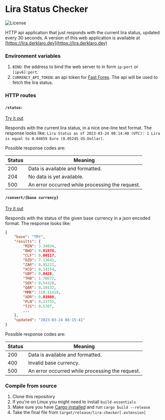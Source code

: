 # Lira Status Checker

![License](https://img.shields.io/github/license/derklaro/lira-checker)

HTTP api application that just responds with the current lira status, updated every 30 seconds. A version of this web
application is available at [https://lira.derklaro.dev](https://lira.derklaro.dev)

### Environment variables

1. `BIND`: the address to bind the web server to in form `ip:port` or `[ipv6]:port`.
2. `CURRENCY_API_TOKEN`: an api token for [Fast Forex](https://www.fastforex.io/). The api will be used to fetch the lira status.

### HTTP routes

#### `/status`:

[Try it out](https://lira.derklaro.dev/status)

Responds with the current lira status, in a nice one-line text format. The response looks like: `Lira Status as of 2023-03-24 08:14:40 (UTC): 1 Lira is equal to 0.04859 Euro (0.05245 US-Dollar)`.

Possible response codes are:

| Status | Meaning                                         |
|--------|-------------------------------------------------|
| 200    | Data is available and formatted.                |
| 204    | No data is yet available.                       |
| 500    | An error occurred while processing the request. |

#### `/convert/{base currency}`

[Try it out](https://lira.derklaro.dev/convert/TRY)

Responds with the status of the given base currency in a json encoded format. The response looks like:
```json
{
    "base": "TRY",
    "results": {
        "MZN": 3.34824,
        "BHD": 0.01976,
        "CLF": 0.00117,
        "DZD": 7.13641,
        "ZAR": 0.95221,
        "XCD": 0.14154,
        "GBP": 0.0428,
        "THB": 1.78672,
        "SEK": 0.54328,
        "QAR": 0.19132,
        "MMK": 110.11418,
        "XDR": 0.03908,
        "PLN": 0.22755,
        "TJS": 0.5707,
        ...
    },
    "updated": "2023-03-24 08:15:41"
}
```

Possible response codes are:

| Status | Meaning                                         |
|--------|-------------------------------------------------|
| 200    | Data is available and formatted.                |
| 400    | Invalid base currency.                          |
| 500    | An error occurred while processing the request. |

### Compile from source

1. Clone this repository
2. If you're on Linux you might need to install `build-essentials`
3. Make sure you have [Cargo installed](https://doc.rust-lang.org/cargo/getting-started/installation.html) and run `cargo build --release`
4. Take the final file from `target/release/lira-checker[.extension]`
